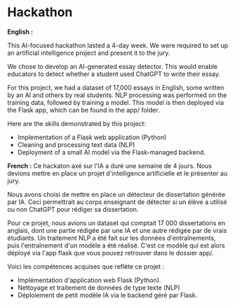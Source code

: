 # Hackathon

**English :**

This AI-focused hackathon lasted a 4-day week. We were required to set up an artificial intelligence project and present it to the jury.

We chose to develop an AI-generated essay detector. This would enable educators to detect whether a student used ChatGPT to write their essay.

For this project, we had a dataset of 17,000 essays in English, some written by an AI and others by real students. NLP processing was performed on the training data, followed by training a model. This model is then deployed via the Flask app, which can be found in the app/ folder.

Here are the skills demonstrated by this project:
- Implementation of a Flask web application (Python)
- Cleaning and processing text data (NLP)
- Deployment of a small AI model via the Flask-managed backend.

**French :**
Ce hackaton axé sur l'IA a duré une semaine de 4 jours. Nous devions mettre en place un projet d'intelligence artificielle et le présenter au jury.

Nous avons choisi de mettre en place un détecteur de dissertation générée par IA. Ceci permettrait au corps enseignant de détecter si un élève a utilisé ou non ChatGPT pour rédiger sa dissertation.

Pour ce projet, nous avions un dataset qui comptait 17 000 dissertations en anglais, dont une partie rédigée par une IA et une autre rédigée par de vrais étudiants. Un traitement NLP a été fait sur les données d'entraînements, puis l'entraînement d'un modèle a été réalisé. C'est ce modèle qui est alors déployé via l'app flask que vous pouvez retrouver dans le dossier app/.

Voici les compétences acquises que reflète ce projet :
- Implémentation d'application web Flask (Python).
- Nettoyage et traitement de données de type texte (NLP)
- Déploiement de petit modèle IA via le backend géré par Flask.
